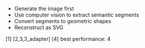 - Generate the image first
- Use computer vision to extract semantic segments
- Convert segments to geometric shapes
- Reconstruct as SVG

[1] [2,3,3_adapter] [4]
best performance: 4